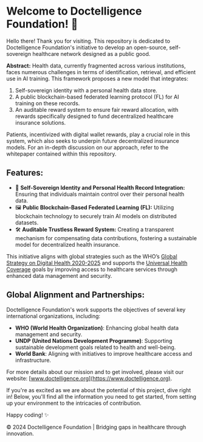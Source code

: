 # Welcome to Doctelligence Foundation! 🚀

Hello there! Thank you for visiting. This repository is dedicated to Doctelligence Foundation's initiative to develop an open-source, self-sovereign healthcare network designed as a public good.

**Abstract:** Health data, currently fragmented across various institutions, faces numerous challenges in terms of identification, retrieval, and efficient use in AI training. This framework proposes a new model that integrates:

1. Self-sovereign identity with a personal health data store.
2. A public blockchain-based federated learning protocol (FL) for AI training on these records.
3. An auditable reward system to ensure fair reward allocation, with rewards specifically designed to fund decentralized healthcare insurance solutions.

Patients, incentivized with digital wallet rewards, play a crucial role in this system, which also seeks to underpin future decentralized insurance models. For an in-depth discussion on our approach, refer to the whitepaper contained within this repository.

## Features:

- 📌 **Self-Sovereign Identity and Personal Health Record Integration:** Ensuring that individuals maintain control over their personal health data.
- 🖼️ **Public Blockchain-Based Federated Learning (FL):** Utilizing blockchain technology to securely train AI models on distributed datasets.
- 🛠️ **Auditable Trustless Reward System:** Creating a transparent mechanism for compensating data contributions, fostering a sustainable model for decentralized health insurance.

This initiative aligns with global strategies such as the WHO’s [Global Strategy on Digital Health 2020-2025](https://www.who.int/publications/i/item/9789240020924) and supports the [Universal Health Coverage](https://www.who.int/europe/health-topics/universal-health-coverage) goals by improving access to healthcare services through enhanced data management and security.

## Global Alignment and Partnerships:

Doctelligence Foundation's work supports the objectives of several key international organizations, including:
- **WHO (World Health Organization)**: Enhancing global health data management and security.
- **UNDP (United Nations Development Programme)**: Supporting sustainable development goals related to health and well-being.
- **World Bank**: Aligning with initiatives to improve healthcare access and infrastructure.

For more details about our mission and to get involved, please visit our website: [www.doctelligence.org](https://www.doctelligence.org).

If you're as excited as we are about the potential of this project, dive right in! Below, you'll find all the information you need to get started, from setting up your environment to the intricacies of contribution.

Happy coding! ✨

© 2024 Doctelligence Foundation | Bridging gaps in healthcare through innovation.
